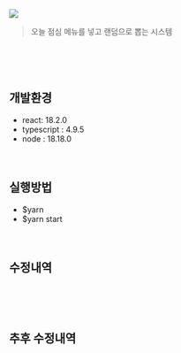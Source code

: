 <img src="https://capsule-render.vercel.app/api?type=transparent&height=200&section=header&text=lunch&fontSize=90&fontColor=#ffffff&fontAlignY=38"/>
<blockquote data-ke-style="style2">
<p data-ke-size="size16">오늘 점심 메뉴를 넣고 랜덤으로 뽑는 시스템</p>
</blockquote>
<br/><br/><br/>

## 개발환경
- react: 18.2.0
- typescript : 4.9.5
- node : 18.18.0
<br/><br/><br/>

## 실행방법
- $yarn
- $yarn start
<br/><br/><br/>


## 수정내역

<br/><br/><br/>


## 추후 수정내역